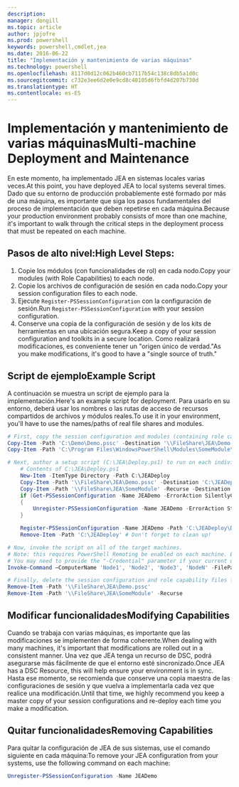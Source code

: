 ```yaml
---
description: 
manager: dongill
ms.topic: article
author: jpjofre
ms.prod: powershell
keywords: powershell,cmdlet,jea
ms.date: 2016-06-22
title: "Implementación y mantenimiento de varias máquinas"
ms.technology: powershell
ms.openlocfilehash: 8117d0d12c062b460cb7117b54c138c8db5a1d0c
ms.sourcegitcommit: c732e3ee6d2e0e9cd8c40105d6fbfd4d207b730d
ms.translationtype: HT
ms.contentlocale: es-ES
---
```

# <a name="multi-machine-deployment-and-maintenance"></a><span data-ttu-id="5b52f-103">Implementación y mantenimiento de varias máquinas</span><span class="sxs-lookup"><span data-stu-id="5b52f-103">Multi-machine Deployment and Maintenance</span></span>
<span data-ttu-id="5b52f-104">En este momento, ha implementado JEA en sistemas locales varias veces.</span><span class="sxs-lookup"><span data-stu-id="5b52f-104">At this point, you have deployed JEA to local systems several times.</span></span>
<span data-ttu-id="5b52f-105">Dado que su entorno de producción probablemente esté formado por más de una máquina, es importante que siga los pasos fundamentales del proceso de implementación que deben repetirse en cada máquina.</span><span class="sxs-lookup"><span data-stu-id="5b52f-105">Because your production environment probably consists of more than one machine, it's important to walk through the critical steps in the deployment process that must be repeated on each machine.</span></span>

## <a name="high-level-steps"></a><span data-ttu-id="5b52f-106">Pasos de alto nivel:</span><span class="sxs-lookup"><span data-stu-id="5b52f-106">High Level Steps:</span></span>
1.  <span data-ttu-id="5b52f-107">Copie los módulos (con funcionalidades de rol) en cada nodo.</span><span class="sxs-lookup"><span data-stu-id="5b52f-107">Copy your modules (with Role Capabilities) to each node.</span></span>
2.  <span data-ttu-id="5b52f-108">Copie los archivos de configuración de sesión en cada nodo.</span><span class="sxs-lookup"><span data-stu-id="5b52f-108">Copy your session configuration files to each node.</span></span>
3.  <span data-ttu-id="5b52f-109">Ejecute `Register-PSSessionConfiguration` con la configuración de sesión.</span><span class="sxs-lookup"><span data-stu-id="5b52f-109">Run `Register-PSSessionConfiguration` with your session configuration.</span></span>
4.  <span data-ttu-id="5b52f-110">Conserve una copia de la configuración de sesión y de los kits de herramientas en una ubicación segura.</span><span class="sxs-lookup"><span data-stu-id="5b52f-110">Keep a copy of your session configuration and toolkits in a secure location.</span></span>
<span data-ttu-id="5b52f-111">Como realizará modificaciones, es conveniente tener un "origen único de verdad."</span><span class="sxs-lookup"><span data-stu-id="5b52f-111">As you make modifications, it's good to have a "single source of truth."</span></span>

## <a name="example-script"></a><span data-ttu-id="5b52f-112">Script de ejemplo</span><span class="sxs-lookup"><span data-stu-id="5b52f-112">Example Script</span></span>
<span data-ttu-id="5b52f-113">A continuación se muestra un script de ejemplo para la implementación.</span><span class="sxs-lookup"><span data-stu-id="5b52f-113">Here's an example script for deployment.</span></span>
<span data-ttu-id="5b52f-114">Para usarlo en su entorno, deberá usar los nombres o las rutas de acceso de recursos compartidos de archivos y módulos reales.</span><span class="sxs-lookup"><span data-stu-id="5b52f-114">To use it in your environment, you'll have to use the names/paths of real file shares and modules.</span></span>
```PowerShell
# First, copy the session configuration and modules (containing role capability files) onto a file share you have access to.
Copy-Item -Path 'C:\Demo\Demo.pssc' -Destination '\\FileShare\JEA\Demo.pssc'
Copy-Item -Path 'C:\Program Files\WindowsPowerShell\Modules\SomeModule\' -Recurse -Destination '\\FileShare\JEA\SomeModule'

# Next, author a setup script (C:\JEA\Deploy.ps1) to run on each individual node
    # Contents of C:\JEA\Deploy.ps1
    New-Item -ItemType Directory -Path C:\JEADeploy
    Copy-Item -Path '\\FileShare\JEA\Demo.pssc' -Destination 'C:\JEADeploy\'
    Copy-Item -Path '\\FileShare\JEA\SomeModule' -Recurse -Destination 'C:\Program Files\WindowsPowerShell\Modules' # Remember, Role Capability Files are found in modules
    if (Get-PSSessionConfiguration -Name JEADemo -ErrorAction SilentlyContinue)
    {
        Unregister-PSSessionConfiguration -Name JEADemo -ErrorAction Stop
    }

    Register-PSSessionConfiguration -Name JEADemo -Path 'C:\JEADeploy\Demo.pssc'
    Remove-Item -Path 'C:\JEADeploy' # Don't forget to clean up!

# Now, invoke the script on all of the target machines.
# Note: this requires PowerShell Remoting be enabled on each machine. Enabling PowerShell remoting is a requirement to use JEA as well.
# You may need to provide the "-Credential" parameter if your current user account does not have admin permissions on these machines.
Invoke-Command –ComputerName 'Node1', 'Node2', 'Node3', 'NodeN' -FilePath 'C:\JEA\Deploy.ps1'

# Finally, delete the session configuration and role capability files from the file share.
Remove-Item -Path '\\FileShare\JEA\Demo.pssc'
Remove-Item -Path '\\FileShare\JEA\SomeModule' -Recurse
```
## <a name="modifying-capabilities"></a><span data-ttu-id="5b52f-115">Modificar funcionalidades</span><span class="sxs-lookup"><span data-stu-id="5b52f-115">Modifying Capabilities</span></span>
<span data-ttu-id="5b52f-116">Cuando se trabaja con varias máquinas, es importante que las modificaciones se implementen de forma coherente.</span><span class="sxs-lookup"><span data-stu-id="5b52f-116">When dealing with many machines, it's important that modifications are rolled out in a consistent manner.</span></span>
<span data-ttu-id="5b52f-117">Una vez que JEA tenga un recurso de DSC, podrá asegurarse más fácilmente de que el entorno esté sincronizado.</span><span class="sxs-lookup"><span data-stu-id="5b52f-117">Once JEA has a DSC Resource, this will help ensure your environment is in sync.</span></span>
<span data-ttu-id="5b52f-118">Hasta ese momento, se recomienda que conserve una copia maestra de las configuraciones de sesión y que vuelva a implementarla cada vez que realice una modificación.</span><span class="sxs-lookup"><span data-stu-id="5b52f-118">Until that time, we highly recommend you keep a master copy of your session configurations and re-deploy each time you make a modification.</span></span>

## <a name="removing-capabilities"></a><span data-ttu-id="5b52f-119">Quitar funcionalidades</span><span class="sxs-lookup"><span data-stu-id="5b52f-119">Removing Capabilities</span></span>
<span data-ttu-id="5b52f-120">Para quitar la configuración de JEA de sus sistemas, use el comando siguiente en cada máquina:</span><span class="sxs-lookup"><span data-stu-id="5b52f-120">To remove your JEA configuration from your systems, use the following command on each machine:</span></span>
```PowerShell
Unregister-PSSessionConfiguration -Name JEADemo
```

